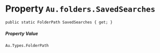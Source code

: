 # Property `Au.folders.SavedSearches`

```
public static FolderPath SavedSearches { get; }
```

##### Property Value

`Au.Types.FolderPath`